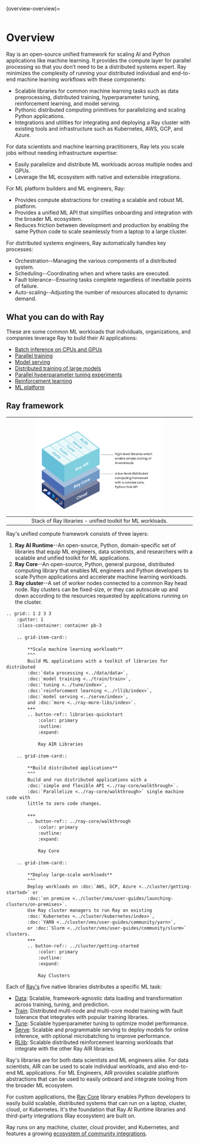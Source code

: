 (overview-overview)=

```{include} /_includes/overview/announcement.md
```

# Overview

Ray is an open-source unified framework for scaling AI and Python applications like machine learning. It provides the compute layer for parallel processing so that you don’t need to be a distributed systems expert. Ray minimizes the complexity of running your distributed individual and end-to-end machine learning workflows with these components:
* Scalable libraries for common machine learning tasks such as data preprocessing, distributed training, hyperparameter tuning, reinforcement learning, and model serving. 
* Pythonic distributed computing primitives for parallelizing and scaling Python applications.
* Integrations and utilities for integrating and deploying a Ray cluster with existing tools and infrastructure such as Kubernetes, AWS, GCP, and Azure.

For data scientists and machine learning practitioners, Ray lets you scale jobs without needing infrastructure expertise:
* Easily parallelize and distribute ML workloads across multiple nodes and GPUs.
* Leverage the ML ecosystem with native and extensible integrations.

For ML platform builders and ML engineers, Ray:
* Provides compute abstractions for creating a scalable and robust ML platform.
* Provides a unified ML API that simplifies onboarding and integration with the broader ML ecosystem.
* Reduces friction between development and production by enabling the same Python code to scale seamlessly from a laptop to a large cluster.

For distributed systems engineers, Ray automatically handles key processes:
* Orchestration--Managing the various components of a distributed system.
* Scheduling--Coordinating when and where tasks are executed.
* Fault tolerance--Ensuring tasks complete regardless of inevitable points of failure.
* Auto-scaling--Adjusting the number of resources allocated to dynamic demand.

## What you can do with Ray

These are some common ML workloads that individuals, organizations, and companies leverage Ray to build their AI applications:
* [Batch inference on CPUs and GPUs](use-cases.html#batch-inference)
* [Parallel training](use-cases.html#many-model-training)
* [Model serving](use-cases.html#model-serving)
* [Distributed training of large models](use-cases.html#distributed-training)
* [Parallel hyperparameter tuning experiments](use-cases.html#hyperparameter-tuning)
* [Reinforcement learning](use-cases.html#reinforcement-learning)
* [ML platform](use-cases.html#ml-platform)

## Ray framework

|<img src="../images/map-of-ray.png" width="70%" loading="lazy">|
|:--:|
|Stack of Ray libraries - unified toolkit for ML workloads.|

Ray's unified compute framework consists of three layers:

1. **Ray AI Runtime**--An open-source, Python, domain-specific set of libraries that equip ML engineers, data scientists, and researchers with a scalable and unified toolkit for ML applications.
2. **Ray Core**--An open-source, Python, general purpose, distributed computing library that enables ML engineers and Python developers to scale Python applications and accelerate machine learning workloads.
3. **Ray cluster**--A set of worker nodes connected to a common Ray head node. Ray clusters can be fixed-size, or they can autoscale up and down according to the resources requested by applications running on the cluster.

```{eval-rst}
.. grid:: 1 2 3 3
    :gutter: 1
    :class-container: container pb-3

    .. grid-item-card::

        **Scale machine learning workloads**
        ^^^
        Build ML applications with a toolkit of libraries for distributed 
        :doc:`data processing <../data/data>`, 
        :doc:`model training <../train/train>`, 
        :doc:`tuning <../tune/index>`, 
        :doc:`reinforcement learning <../rllib/index>`, 
        :doc:`model serving <../serve/index>`, 
        and :doc:`more <../ray-more-libs/index>`.
        +++
        .. button-ref:: libraries-quickstart
            :color: primary
            :outline:
            :expand:
        
            Ray AIR Libraries

    .. grid-item-card::
        
        **Build distributed applications**
        ^^^
        Build and run distributed applications with a 
        :doc:`simple and flexible API <../ray-core/walkthrough>`.
        :doc:`Parallelize <../ray-core/walkthrough>` single machine code with 
        little to zero code changes.
        
        +++
        .. button-ref:: ../ray-core/walkthrough
            :color: primary
            :outline:
            :expand:
        
            Ray Core

    .. grid-item-card::
        
        **Deploy large-scale workloads**
        ^^^
        Deploy workloads on :doc:`AWS, GCP, Azure <../cluster/getting-started>` or 
        :doc:`on premise <../cluster/vms/user-guides/launching-clusters/on-premises>`.
        Use Ray cluster managers to run Ray on existing
        :doc:`Kubernetes <../cluster/kubernetes/index>`,
        :doc:`YARN <../cluster/vms/user-guides/community/yarn>`,
        or :doc:`Slurm <../cluster/vms/user-guides/community/slurm>` clusters.
        +++
        .. button-ref:: ../cluster/getting-started
            :color: primary
            :outline:
            :expand:
        
            Ray Clusters 
```

Each of [Ray's](../ray-air/getting-started) five native libraries distributes a specific ML task:
- [Data](../data/data): Scalable, framework-agnostic data loading and transformation across training, tuning, and prediction.
- [Train](../train/train): Distributed multi-node and multi-core model training with fault tolerance that integrates with popular training libraries.
- [Tune](../tune/index): Scalable hyperparameter tuning to optimize model performance.
- [Serve](../serve/index): Scalable and programmable serving to deploy models for online inference, with optional microbatching to improve performance.
- [RLlib](../rllib/index): Scalable distributed reinforcement learning workloads that integrate with the other Ray AIR libraries.

Ray's libraries are for both data scientists and ML engineers alike. For data scientists, AIR can be used to scale individual workloads, and also end-to-end ML applications. For ML Engineers, AIR provides scalable platform abstractions that can be used to easily onboard and integrate tooling from the broader ML ecosystem.

For custom applications, the [Ray Core](../ray-core/walkthrough) library enables Python developers to easily build scalable, distributed systems that can run on a laptop, cluster, cloud, or Kubernetes. It's the foundation that Ray AI Runtime libraries and third-party integrations (Ray ecosystem) are built on.

Ray runs on any machine, cluster, cloud provider, and Kubernetes, and features a growing
[ecosystem of community integrations](ray-libraries).
